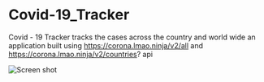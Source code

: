 # Covid-19_Tracker
Covid - 19  Tracker tracks the cases across the country and world wide an application built using https://corona.lmao.ninja/v2/all and https://corona.lmao.ninja/v2/countries? api



![Screen shot](https://user-images.githubusercontent.com/65825065/116731955-07aa6580-aa08-11eb-9ed9-68b6511cd584.png)
